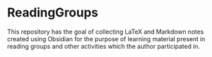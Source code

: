 # ReadingGroups
This repository has the goal of collecting LaTeX and Markdown notes created using Obsidian for the purpose of learning material present in reading groups and other activities which the author participated in.
